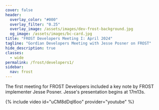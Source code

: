 ```yaml
---
cover: false
header:
  overlay_color: "#000"
  overlay_filter: "0.25"
  overlay_image: /assets/images/dev-frost-background.jpg
  og_image: /assets/images/bc-card.jpg
title: "FROST Developers Meeting I: April 2024"
tagline: "Gordian Developers Meeting with Jesse Posner on FROST"
hide_description: true
classes:
  - wide
permalink: /frost/developers1/
sidebar:
  nav: frost
---
```

The first meeting for FROST Developers included a key note by FROST implementer Jesse Posner. Jesse's presentation begins at 17m13s.

{% include video id="uCM8dDql6oo" provider="youtube" %}

